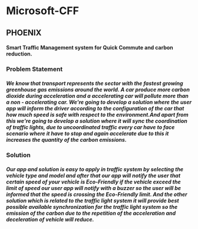# Microsoft-CFF
## PHOENIX
#### Smart Traffic Management system for Quick Commute and carbon reduction.
### Problem Statement 
##### We know that transport represents the sector with the fastest growing greenhouse gas emissions around the world. A car produce more carbon dioxide during acceleration and a accelerating car will pollute more than a non - accelerating car. We're going to develop a solution where the user app will inform the driver according to the configuration of the car that how much speed is safe with respect to the environment.And apart from this we're going to develop a solution where it will sync the coordination of traffic lights, due to uncoordinated traffic every car have to face scenario where it have to stop and again accelerate due to this it increases the quantity of the carbon emissions.
### Solution
##### Our app and solution is easy to apply in traffic system by selecting the vehicle type and model and after that our app will notify the user that certain speed of your vehicle is Eco-Friendly if the vehicle exceed the limit of speed our user app will notify with a buzzer so the user will be informed that the speed is crossing the Eco-Friendly limit. And the other solution which is related to the traffic light system it will provide best possible available synchronization for the traffic light system so the emission of the carbon due to the repetition of the acceleration and deceleration of vehicle will reduce.
